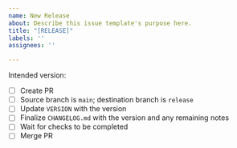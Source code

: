 ```yaml
---
name: New Release
about: Describe this issue template's purpose here.
title: "[RELEASE]"
labels: ''
assignees: ''

---
```


Intended version: 

- [ ] Create PR
- [ ] Source branch is `main`; destination branch is `release`
- [ ] Update `VERSION` with the version
- [ ] Finalize `CHANGELOG.md` with the version and any remaining notes
- [ ] Wait for checks to be completed
- [ ] Merge PR

